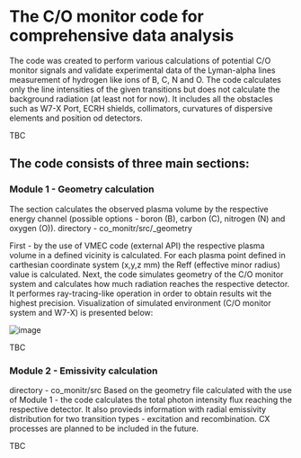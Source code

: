 # The C/O monitor code for comprehensive data analysis

The code was created to perform various calculations of potential C/O monitor signals and validate experimental data of the Lyman-alpha lines measurement of hydrogen like ions of B, C, N and O. The code calculates only the line intensities of the given transitions but does not calculate the background radiation (at least not for now). It includes all the obstacles such as W7-X Port, ECRH shields, collimators, curvatures of dispersive elements and position od detectors. 

TBC


## The code consists of three main sections:
### Module 1 - Geometry calculation

The section calculates the observed plasma volume by the respective energy channel (possible options - boron (B), carbon (C), nitrogen (N) and oxygen (O)). 
directory - co_monitr/src/_geometry 

First - by the use of VMEC code (external API) the respective plasma volume in a defined vicinity is calculated. For each plasma point defined in carthesian coordinate system (x,y,z  mm) the Reff (effective minor radius) value is calculated. 
Next, the code simulates geometry of the C/O monitor system and calculates how much radiation reaches the respective detector. It performes ray-tracing-like operation in order to obtain results wit the highest precision. 
Visualization of simulated environment (C/O monitor system and W7-X) is presented below:

![image](https://user-images.githubusercontent.com/53053987/215343224-e3b838d3-9ae7-49ee-84da-e3a590bcce87.png)

TBC


### Module 2 - Emissivity calculation

directory - co_monitr/src
Based on the geometry file calculated with the use of Module 1 - the code calculates the total photon intensity flux reaching the respective detector.
It also provieds information with radial emissivity distribution for two transition types - excitation and recombination. CX processes are planned to be included in the future.

TBC
